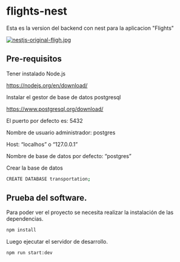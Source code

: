 # flights-nest

Esta es la version del backend con nest para la aplicacion "Flights"

[![nestjs-original-fligh.jpg](https://i.postimg.cc/JzbgtWm7/nestjs-original-fligh.jpg)](https://postimg.cc/TK3QHFpB)

## Pre-requisitos

Tener instalado Node.js

https://nodejs.org/en/download/

Instalar el gestor de base de datos postgresql

https://www.postgresql.org/download/

El puerto por defecto es: 5432

Nombre de usuario administrador: postgres

Host: “localhos” o “127.0.0.1”

Nombre de base de datos por defecto: “postgres”

Crear la base de datos
```sh
CREATE DATABASE transportation;
```

## Prueba del software.

Para poder ver el proyecto se necesita realizar la instalación de las dependencias.

```sh
npm install
```
Luego ejecutar el servidor de desarrollo.

```sh
npm run start:dev
```